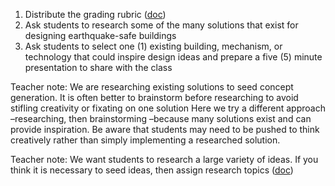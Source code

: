 1. Distribute the grading rubric ([doc](https://docs.google.com/document/d/1gpWnixuSpXGnJ9nkbHGP_2c2-cFt35m0E54pBb7nM84/edit?usp=sharing))
2. Ask students to research some of the many solutions that exist for designing earthquake-safe buildings
3. Ask students to select one (1) existing building, mechanism, or technology that could inspire design ideas and prepare a five (5) minute presentation to share with the class

Teacher note: We are researching existing solutions to seed concept generation. It is often better to brainstorm before researching to avoid stifling creativity or fixating on one solution Here we try a different approach –researching, then brainstorming –because many solutions exist and can provide inspiration. Be aware that students may need to be pushed to think creatively rather than simply implementing a researched solution.

Teacher note: We want students to research a large variety of ideas.  If you think it is necessary to seed ideas, then assign research topics ([doc](https://docs.google.com/document/d/1EA_fQRIut5f-qFD3ND3ocWQimdYC7FDHjVXSoGMcTSA/edit?usp=sharing))
